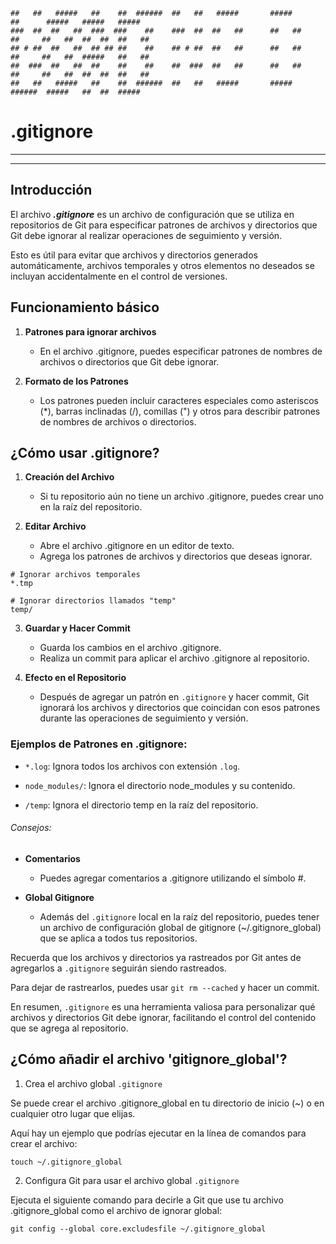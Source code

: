 ```
##   ##   #####   ##    ##  ######  ##   ##   #####       #####        ##      #####   #####   #####  
###  ##  ##   ##  ###  ###    ##    ###  ##  ##   ##      ##   ##      ##     ##   ##  ##  ##  ##   ##
## # ##  ##   ##  ## ## ##    ##    ## # ##  ##   ##      ##   ##      ##     ##   ##  #####   ##   ##
##  ###  ##   ##  ##    ##    ##    ##  ###  ##   ##      ##   ##      ##     ##   ##  ##  ##  ##   ##
##   ##   #####   ##    ##  ######  ##   ##   #####       #####        ######  #####   ##  ##  #####  
```

# .gitignore

---
---

## Introducción

El archivo ***.gitignore*** es un archivo de configuración que se utiliza en repositorios de Git para especificar patrones de archivos y directorios que Git debe ignorar al realizar operaciones de seguimiento y versión.

Esto es útil para evitar que archivos y directorios generados automáticamente, archivos temporales y otros elementos no deseados se incluyan accidentalmente en el control de versiones.


## Funcionamiento básico

1. **Patrones para ignorar archivos**
	- En el archivo .gitignore, puedes especificar patrones de nombres de archivos o directorios que Git debe ignorar.

2. **Formato de los Patrones**
	- Los patrones pueden incluir caracteres especiales como asteriscos (*), barras inclinadas (/), comillas (") y otros para describir patrones de nombres de archivos o directorios.

## ¿Cómo usar .gitignore?

1. **Creación del Archivo**

	- Si tu repositorio aún no tiene un archivo .gitignore, puedes crear uno en la raíz del repositorio.

2. **Editar Archivo**

	- Abre el archivo .gitignore en un editor de texto.
	- Agrega los patrones de archivos y directorios que deseas ignorar.
	
``` .gitignore
# Ignorar archivos temporales
*.tmp

# Ignorar directorios llamados "temp"
temp/
```

3. **Guardar y Hacer Commit**

	- Guarda los cambios en el archivo .gitignore.
	- Realiza un commit para aplicar el archivo .gitignore al repositorio.

4. **Efecto en el Repositorio**

	- Después de agregar un patrón en `.gitignore` y hacer commit, Git ignorará los archivos y directorios que coincidan con esos patrones durante las operaciones de seguimiento y versión.


### Ejemplos de Patrones en .gitignore:

- `*.log`: Ignora todos los archivos con extensión `.log`.

- `node_modules/`: Ignora el directorio node_modules y su contenido.

- `/temp`: Ignora el directorio temp en la raíz del repositorio.

###### Consejos:

- **Comentarios**

	- Puedes agregar comentarios a .gitignore utilizando el símbolo #.

- **Global Gitignore**

	- Además del `.gitignore` local en la raíz del repositorio, puedes tener un archivo de configuración global de gitignore (~/.gitignore_global) que se aplica a todos tus repositorios.

Recuerda que los archivos y directorios ya rastreados por Git antes de agregarlos a `.gitignore` seguirán siendo rastreados.

Para dejar de rastrearlos, puedes usar `git rm --cached` y hacer un commit.

En resumen, `.gitignore` es una herramienta valiosa para personalizar qué archivos y directorios Git debe ignorar, facilitando el control del contenido que se agrega al repositorio.


## ¿Cómo añadir el archivo 'gitignore_global'?

1. Crea el archivo global `.gitignore`

Se puede crear el archivo .gitignore_global en tu directorio de inicio (~) o en cualquier otro lugar que elijas.

Aquí hay un ejemplo que podrías ejecutar en la línea de comandos para crear el archivo:

``` Git Bash
touch ~/.gitignore_global
```

2. Configura Git para usar el archivo global `.gitignore`

Ejecuta el siguiente comando para decirle a Git que use tu archivo .gitignore_global como el archivo de ignorar global:

```Git Bash
git config --global core.excludesfile ~/.gitignore_global
```